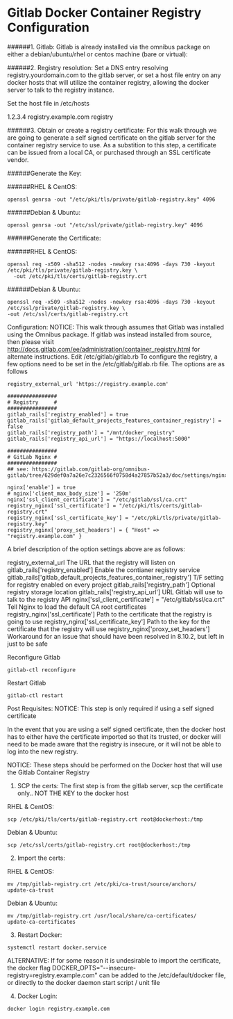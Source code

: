 # Gitlab Docker Container Registry Configuration
######1. Gitlab:
Gitlab is already installed via the omnibus package on either a debian/ubuntu/rhel or centos machine (bare or virtual):

######2. Registry resolution:
Set a DNS entry resolving registry.yourdomain.com to the gitlab server, or set a host file entry on any docker hosts that will utilize the container registry, allowing the docker server to talk to the registry instance.

Set the host file in /etc/hosts

  1.2.3.4     registry.example.com registry

######3. Obtain or create a registry certificate:
For this walk through we are going to generate a self signed certificate on the gitlab server for the container registry service to use. As a substition to this step, a certificate can be issued from a local CA, or purchased through an SSL certificate vendor.

######Generate the Key:

######RHEL & CentOS:
```
openssl genrsa -out "/etc/pki/tls/private/gitlab-registry.key" 4096
```
######Debian & Ubuntu:
```
openssl genrsa -out "/etc/ssl/private/gitlab-registry.key" 4096
```
######Generate the Certificate:

######RHEL & CentOS:
```
openssl req -x509 -sha512 -nodes -newkey rsa:4096 -days 730 -keyout /etc/pki/tls/private/gitlab-registry.key \ 
  -out /etc/pki/tls/certs/gitlab-registry.crt
```
######Debian  & Ubuntu:
```
openssl req -x509 -sha512 -nodes -newkey rsa:4096 -days 730 -keyout /etc/ssl/private/gitlab-registry.key \
-out /etc/ssl/certs/gitlab-registry.crt
```

Configuration:
NOTICE:
This walk through assumes that Gitlab was installed using the Omnibus package. If gitlab was instead installed from source,
then please visit http://docs.gitlab.com/ee/administration/container_registry.html for alternate instructions.
Edit /etc/gitlab/gitlab.rb
To configure the registry, a few options need to be set in the /etc/gitlab/gitlab.rb file. The options are as follows
```
registry_external_url 'https://registry.example.com'

################
# Registry     #
################
gitlab_rails['registry_enabled'] = true
gitlab_rails['gitlab_default_projects_features_container_registry'] = false
gitlab_rails['registry_path'] = "/mnt/docker_registry"
gitlab_rails['registry_api_url'] = "https://localhost:5000"

################
# GitLab Nginx #
################
## see: https://gitlab.com/gitlab-org/omnibus-gitlab/tree/629def0a7a26e7c2326566f0758d4a27857b52a3/doc/settings/nginx.md

nginx['enable'] = true
# nginx['client_max_body_size'] = '250m'
nginx['ssl_client_certificate'] = "/etc/gitlab/ssl/ca.crt"
registry_nginx['ssl_certificate'] = "/etc/pki/tls/certs/gitlab-registry.crt"
registry_nginx['ssl_certificate_key'] = "/etc/pki/tls/private/gitlab-registry.key"
registry_nginx['proxy_set_headers'] = { "Host" => "registry.example.com" }
```

A brief description of the option settings above are as follows:

registry_external_url	The URL that the registry will listen on
gitlab_rails['registry_enabled']	Enable the contianer registry service
gitlab_rails['gitlab_default_projects_features_container_registry']	T/F setting for registry enabled on every project
gitlab_rails['registry_path']	Optional registry storage location
gitlab_rails['registry_api_url']	URL Gitlab will use to talk to the registry API
nginx['ssl_client_certificate'] = "/etc/gitlab/ssl/ca.crt"	Tell Nginx to load the default CA root certificates
registry_nginx['ssl_certificate']	Path to the certificate that the registry is going to use
registry_nginx['ssl_certificate_key']	Path to the key for the certificate that the registry will use
registry_nginx['proxy_set_headers']	Workaround for an issue that should have been resolved in 8.10.2, but left in just to be safe

Reconfigure Gitlab
```
gitlab-ctl reconfigure
```
Restart Gitlab
```
gitlab-ctl restart
```
Post Requisites:
NOTICE:
This step is only required if using a self signed certificate

In the event that you are using a self signed certificate, then the docker host has to either have the certificate imported so that its trusted, or docker will need to be made aware that the registry is insecure, or it will not be able to log into the new registry.

NOTICE:
These steps should be performed on the Docker host that will use the Gitlab Container Registry

1. SCP the certs:
The first step is from the gitlab server, scp the certificate only.. NOT THE KEY to the docker host

RHEL & CentOS:
```
scp /etc/pki/tls/certs/gitlab-registry.crt root@dockerhost:/tmp
```
Debian & Ubuntu:
```
scp /etc/ssl/certs/gitlab-registry.crt root@dockerhost:/tmp
```
2. Import the certs:

RHEL &  CentOS:
```
mv /tmp/gitlab-registry.crt /etc/pki/ca-trust/source/anchors/
update-ca-trust
```

Debian & Ubuntu:
```
mv /tmp/gitlab-registry.crt /usr/local/share/ca-certificates/
update-ca-certificates
```
3.  Restart Docker:
```
systemctl restart docker.service
```
ALTERNATIVE:
If for some reason it is undesirable to import the certificate, the docker flag DOCKER_OPTS="--insecure-registry=registry.example.com" can be added to the /etc/default/docker file, or directly to the docker daemon start script / unit file

4.  Docker Login:
```
docker login registry.example.com
```
